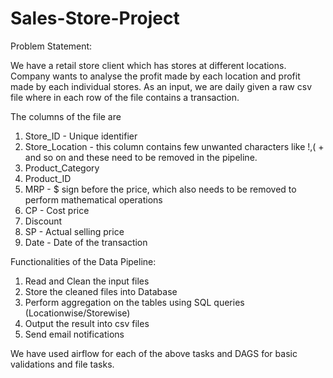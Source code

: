 # Sales-Store-Project

Problem Statement: 

We have a retail store client which has stores at different locations. Company wants to analyse the profit made by each location and profit made by each individual stores. As an input, we are daily given a raw csv file where in each row of the file contains a transaction.

The columns of the file are 
  1. Store_ID - Unique identifier
  2. Store_Location - this column contains few unwanted characters like !,( + and so on and these need to be removed in the pipeline. 
  3. Product_Category 
  4. Product_ID
  5. MRP - $ sign before the price, which also needs to be removed to perform mathematical operations
  6. CP - Cost price
  7. Discount
  8. SP - Actual selling price
  9. Date - Date of the transaction
  
 
Functionalities of the Data Pipeline:

  1. Read and Clean the input files
  2. Store the cleaned files into Database
  3. Perform aggregation on the tables using SQL queries (Locationwise/Storewise)
  4. Output the result into csv files
  5. Send email notifications

We have used airflow for each of the above tasks and DAGS for basic validations and file tasks.
